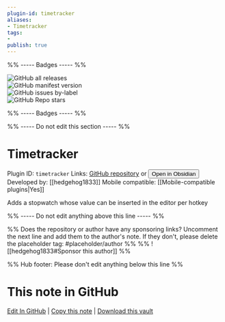 ```yaml
---
plugin-id: timetracker
aliases:
- Timetracker
tags: 
- 
publish: true
---
```


%% ----- Badges ----- %%

![GitHub all releases](https://img.shields.io/github/downloads/hedgehog1833/obsidian-timetracker/total?color=573E7A&logo=github&style=for-the-badge)   
![GitHub manifest version](https://img.shields.io/github/manifest-json/v/hedgehog1833/obsidian-timetracker?color=573E7A&logo=github&style=for-the-badge)   
![GitHub issues by-label](https://img.shields.io/github/issues/hedgehog1833/obsidian-timetracker/help%20wanted?color=573E7A&logo=github&style=for-the-badge)   
![GitHub Repo stars](https://img.shields.io/github/stars/hedgehog1833/obsidian-timetracker?color=573E7A&logo=github&style=for-the-badge)

%% ----- Badges ----- %%

%% ----- Do not edit this section ----- %%

# Timetracker

Plugin ID: `timetracker`
Links: [GitHub repository](https://github.com/hedgehog1833/obsidian-timetracker) or [<button id=HH>Open in Obsidian</button>](obsidian://show-plugin?id=timetracker)
Developed by: [[hedgehog1833]]
Mobile compatible: [[Mobile-compatible plugins|Yes]]

Adds a stopwatch whose value can be inserted in the editor per hotkey

%% ----- Do not edit anything above this line ----- %% 

%% Does the repository or author have any sponsoring links? Uncomment the next line and add them to the author's note. If they don't, please delete the placeholder tag: #placeholder/author %%
%% ![[hedgehog1833#Sponsor this author]] %%

%% Hub footer: Please don't edit anything below this line %%

# This note in GitHub

<span class="git-footer">[Edit In GitHub](https://github.dev/obsidian-community/obsidian-hub/blob/main/02%20-%20Community%20Expansions/02.05%20All%20Community%20Expansions/Plugins/timetracker.md "git-hub-edit-note") | [Copy this note](https://raw.githubusercontent.com/obsidian-community/obsidian-hub/main/02%20-%20Community%20Expansions/02.05%20All%20Community%20Expansions/Plugins/timetracker.md "git-hub-copy-note") | [Download this vault](https://github.com/obsidian-community/obsidian-hub/archive/refs/heads/main.zip "git-hub-download-vault") </span>
